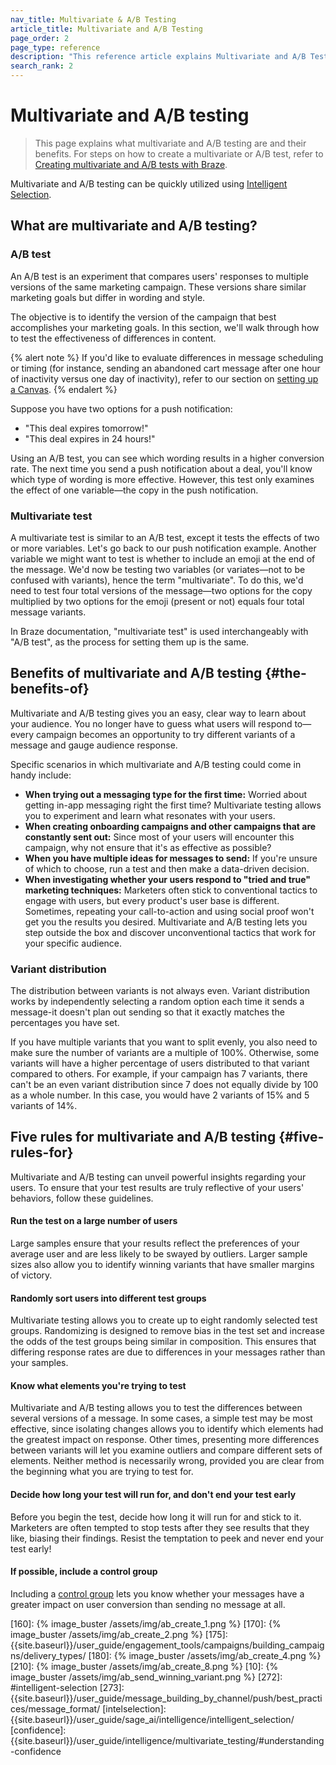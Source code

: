 ```yaml
---
nav_title: Multivariate & A/B Testing
article_title: Multivariate and A/B Testing
page_order: 2
page_type: reference
description: "This reference article explains Multivariate and A/B Testing and its benefits."
search_rank: 2
---
```


# Multivariate and A/B testing

> This page explains what multivariate and A/B testing are and their benefits. For steps on how to create a multivariate or A/B test, refer to [Creating multivariate and A/B tests with Braze]({{site.baseurl}}/user_guide/engagement_tools/testing/multivariant_testing/create_multivariate_campaign/). 

Multivariate and A/B testing can be quickly utilized using [Intelligent Selection]({{site.baseurl}}/user_guide/sage_ai/intelligence/intelligent_selection/).

## What are multivariate and A/B testing?

### A/B test

An A/B test is an experiment that compares users' responses to multiple versions of the same marketing campaign. These versions share similar marketing goals but differ in wording and style.

The objective is to identify the version of the campaign that best accomplishes your marketing goals. In this section, we'll walk through how to test the effectiveness of differences in content.

{% alert note %}
If you'd like to evaluate differences in message scheduling or timing (for instance, sending an abandoned cart message after one hour of inactivity versus one day of inactivity), refer to our section on [setting up a Canvas]({{site.baseurl}}/user_guide/engagement_tools/canvas/create_a_canvas/create_a_canvas/).
{% endalert %}

Suppose you have two options for a push notification:

- "This deal expires tomorrow!"
- "This deal expires in 24 hours!"

Using an A/B test, you can see which wording results in a higher conversion rate. The next time you send a push notification about a deal, you'll know which type of wording is more effective. However, this test only examines the effect of one variable—the copy in the push notification.

### Multivariate test

A multivariate test is similar to an A/B test, except it tests the effects of two or more variables. Let's go back to our push notification example. Another variable we might want to test is whether to include an emoji at the end of the message. We'd now be testing two variables (or variates—not to be confused with variants), hence the term "multivariate". To do this, we'd need to test four total versions of the message—two options for the copy multiplied by two options for the emoji (present or not) equals four total message variants.

In Braze documentation, "multivariate test" is used interchangeably with "A/B test", as the process for setting them up is the same.

## Benefits of multivariate and A/B testing {#the-benefits-of}

Multivariate and A/B testing gives you an easy, clear way to learn about your audience. You no longer have to guess what users will respond to—every campaign becomes an opportunity to try different variants of a message and gauge audience response.

Specific scenarios in which multivariate and A/B testing could come in handy include:

- **When trying out a messaging type for the first time:** Worried about getting in-app messaging right the first time? Multivariate testing allows you to experiment and learn what resonates with your users.
- **When creating onboarding campaigns and other campaigns that are constantly sent out:** Since most of your users will encounter this campaign, why not ensure that it's as effective as possible?
- **When you have multiple ideas for messages to send:** If you're unsure of which to choose, run a test and then make a data-driven decision.
- **When investigating whether your users respond to "tried and true" marketing techniques:** Marketers often stick to conventional tactics to engage with users, but every product's user base is different. Sometimes, repeating your call-to-action and using social proof won't get you the results you desired. Multivariate and A/B testing lets you step outside the box and discover unconventional tactics that work for your specific audience.

### Variant distribution

The distribution between variants is not always even. Variant distribution works by independently selecting a random option each time it sends a message-it doesn't plan out sending so that it exactly matches the percentages you have set.

If you have multiple variants that you want to split evenly, you also need to make sure the number of variants are a multiple of 100%. Otherwise, some variants will have a higher percentage of users distributed to that variant compared to others. For example, if your campaign has 7 variants, there can't be an even variant distribution since 7 does not equally divide by 100 as a whole number. In this case, you would have 2 variants of 15% and 5 variants of 14%. 

## Five rules for multivariate and A/B testing {#five-rules-for}

Multivariate and A/B testing can unveil powerful insights regarding your users. To ensure that your test results are truly reflective of your users' behaviors, follow these guidelines.

#### Run the test on a large number of users

Large samples ensure that your results reflect the preferences of your average user and are less likely to be swayed by outliers. Larger sample sizes also allow you to identify winning variants that have smaller margins of victory.

#### Randomly sort users into different test groups

Multivariate testing allows you to create up to eight randomly selected test groups. Randomizing is designed to remove bias in the test set and increase the odds of the test groups being similar in composition. This ensures that differing response rates are due to differences in your messages rather than your samples.

#### Know what elements you're trying to test

Multivariate and A/B testing allows you to test the differences between several versions of a message. In some cases, a simple test may be most effective, since isolating changes allows you to identify which elements had the greatest impact on response. Other times, presenting more differences between variants will let you examine outliers and compare different sets of elements. Neither method is necessarily wrong, provided you are clear from the beginning what you are trying to test for.

#### Decide how long your test will run for, and don't end your test early

Before you begin the test, decide how long it will run for and stick to it. Marketers are often tempted to stop tests after they see results that they like, biasing their findings. Resist the temptation to peek and never end your test early!

#### If possible, include a control group

Including a [control group]({{site.baseurl}}/user_guide/engagement_tools/testing/multivariant_testing/create_multivariate_campaign/#including-a-control-group) lets you know whether your messages have a greater impact on user conversion than sending no message at all.


[2]: {{site.baseurl}}/user_guide/engagement_tools/campaigns/testing_and_more/conversion_events/#conversion-events
[70]: #tips-different-channels
[80]: #choosing-a-segment
[160]: {% image_buster /assets/img/ab_create_1.png %}
[170]: {% image_buster /assets/img/ab_create_2.png %}
[175]: {{site.baseurl}}/user_guide/engagement_tools/campaigns/building_campaigns/delivery_types/
[180]: {% image_buster /assets/img/ab_create_4.png %}
[210]: {% image_buster /assets/img/ab_create_8.png %}
[10]: {% image_buster /assets/img/ab_send_winning_variant.png %}
[272]: #intelligent-selection
[273]: {{site.baseurl}}/user_guide/message_building_by_channel/push/best_practices/message_format/
[intelselection]: {{site.baseurl}}/user_guide/sage_ai/intelligence/intelligent_selection/
[confidence]: {{site.baseurl}}/user_guide/intelligence/multivariate_testing/#understanding-confidence
